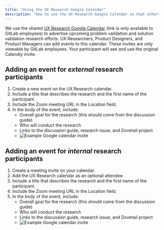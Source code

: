 ```yaml
---
title: "Using the UX Research Google Calendar"
description: "How to use the UX Research Google Calendar so that others can attend your research sessions."
---
```


We use the shared [UX Research Google Calendar](https://calendar.google.com/calendar/b/2?cid=Z2l0bGFiLmNvbV9raWVxdjk2ajM1bXB0OGJka2Nicml1MnFiZ0Bncm91cC5jYWxlbmRhci5nb29nbGUuY29t) (link is only available to GitLab employees) to advertise upcoming problem validation and solution validation research efforts. UX Researchers, Product Designers, and Product Managers can add events to this calendar. These invites are only viewable by GitLab employees. Your participant will see and use the original Calendly invite.

## Adding an event for *external* research participants

1. Create a new event on the UX Research calendar.
1. Include a title that describes the research and the first name of the participant.
1. Include the Zoom meeting URL in the Location field.
1. In the body of the event, include:
    - Overall goal for the research (this should come from the discussion guide)
    - Who will conduct the research
    - Links to the discussion guide, research issue, and Dovetail project
    - ![Example Google calendar invite](/images/product/ux/ux-research/ux-research-google-calendar/Google_calendar_invite_small.png)

## Adding an event for *internal* research participants

1. Create a meeting invite on your calendar.
1. Add the UX Research calendar as an optional attendee.
1. Include a title that describes the research and the first name of the participant.
1. Include the Zoom meeting URL in the Location field.
1. In the body of the event, include:
    - Overall goal for the research (this should come from the discussion guide)
    - Who will conduct the research
    - Links to the discussion guide, research issue, and Dovetail project
    - ![Example Google calendar invite](/images/product/ux/ux-research/ux-research-google-calendar/Google_calendar_invite_small.png)

